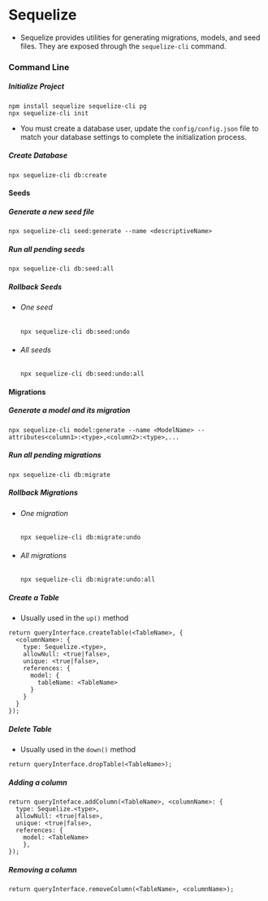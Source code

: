 # Sequelize
- Sequelize provides utilities for generating migrations, models, and seed files. They are exposed through the `sequelize-cli` command.

### Command Line
##### Initialize Project
  ```
  npm install sequelize sequelize-cli pg
  npx sequelize-cli init
  ```
- You must create a database user, update the `config/config.json` file to match your database settings to complete the initialization process.

##### Create Database
  ```
  npx sequelize-cli db:create
  ```
#### Seeds
##### Generate a new seed file
```
npx sequelize-cli seed:generate --name <descriptiveName>
```

##### Run all pending seeds
```
npx sequelize-cli db:seed:all
```
##### Rollback Seeds
- ###### One seed
  ```
  npx sequelize-cli db:seed:undo
  ```
- ###### All seeds
  ```
  npx sequelize-cli db:seed:undo:all
  ```

#### Migrations
##### Generate a model and its migration
```
npx sequelize-cli model:generate --name <ModelName> --attributes<column1>:<type>,<column2>:<type>,...
```

##### Run all pending migrations
  ```
  npx sequelize-cli db:migrate
  ```


##### Rollback Migrations
- ###### One migration
  ```
  npx sequelize-cli db:migrate:undo
  ```
- ###### All migrations
  ```
  npx sequelize-cli db:migrate:undo:all
  ```
##### Create a Table
- Usually used in the `up()` method
```
return queryInterface.createTable(<TableName>, {
  <columnName>: {        
    type: Sequelize.<type>,        
    allowNull: <true|false>,        
    unique: <true|false>,        
    references: {            
      model: {                
        tableName: <TableName>             
      }        
    }
  }
});    
```
##### Delete Table
- Usually used in the `down()` method
```
return queryInterface.dropTable(<TableName>);
```

##### Adding a column
```
return queryInteface.addColumn(<TableName>, <columnName>: {    
  type: Sequelize.<type>,    
  allowNull: <true|false>,    
  unique: <true|false>,    
  references: {
    model: <TableName>
    },
});
```
##### Removing a column
```
return queryInterface.removeColumn(<TableName>, <columnName>);
```
